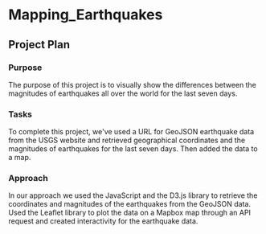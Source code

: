 # Mapping_Earthquakes

## Project Plan

### Purpose
The purpose of this project is to visually show the differences between the magnitudes of earthquakes all over the world for the last seven days.

### Tasks
To complete this project, we've used a URL for GeoJSON earthquake data from the USGS website and retrieved geographical coordinates and the magnitudes of earthquakes for the last seven days. Then added the data to a map.

### Approach
In our approach we used the JavaScript and the D3.js library to retrieve the coordinates and magnitudes of the earthquakes from the GeoJSON data. Used the Leaflet library to plot the data on a Mapbox map through an API request and created interactivity for the earthquake data.
